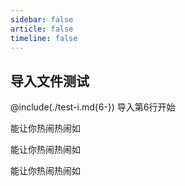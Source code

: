 ```yaml
---
sidebar: false
article: false
timeline: false
---
```

## 导入文件测试

\@include(./test-i.md{6-}) 导入第6行开始

能让你热闹热闹如

能让你热闹热闹如

能让你热闹热闹如
